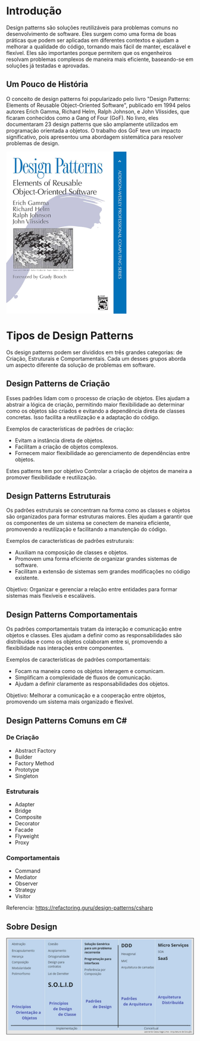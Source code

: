 # Introdução

Design patterns são soluções reutilizáveis para problemas comuns no desenvolvimento de software. Eles surgem como uma forma de boas práticas que podem ser aplicadas em diferentes contextos e ajudam a melhorar a qualidade do código, tornando mais fácil de manter, escalável e flexível. Eles são importantes porque permitem que os engenheiros resolvam problemas complexos de maneira mais eficiente, baseando-se em soluções já testadas e aprovadas.

## Um Pouco de História

O conceito de design patterns foi popularizado pelo livro "Design Patterns: Elements of Reusable Object-Oriented Software", publicado em 1994 pelos autores Erich Gamma, Richard Helm, Ralph Johnson, e John Vlissides, que ficaram conhecidos como a Gang of Four (GoF). No livro, eles documentaram 23 design patterns que são amplamente utilizados em programação orientada a objetos. O trabalho dos GoF teve um impacto significativo, pois apresentou uma abordagem sistemática para resolver problemas de design.

![Livro design pattern citado acima](./../../assets/design-pattern-book.png)


# Tipos de Design Patterns

Os design patterns podem ser divididos em três grandes categorias: de Criação, Estruturais e Comportamentais. Cada um desses grupos aborda um aspecto diferente da solução de problemas em software.

## Design Patterns de Criação

Esses padrões lidam com o processo de criação de objetos. Eles ajudam a abstrair a lógica de criação, permitindo maior flexibilidade ao determinar como os objetos são criados e evitando a dependência direta de classes concretas. Isso facilita a reutilização e a adaptação do código.

Exemplos de características de padrões de criação:

- Evitam a instância direta de objetos.
- Facilitam a criação de objetos complexos.
- Fornecem maior flexibilidade ao gerenciamento de dependências entre objetos.

Estes patterns tem por objetivo Controlar a criação de objetos de maneira a promover flexibilidade e reutilização.

## Design Patterns Estruturais

Os padrões estruturais se concentram na forma como as classes e objetos são organizados para formar estruturas maiores. Eles ajudam a garantir que os componentes de um sistema se conectem de maneira eficiente, promovendo a reutilização e facilitando a manutenção do código.

Exemplos de características de padrões estruturais:

- Auxiliam na composição de classes e objetos.
- Promovem uma forma eficiente de organizar grandes sistemas de software.
- Facilitam a extensão de sistemas sem grandes modificações no código existente.

Objetivo: Organizar e gerenciar a relação entre entidades para formar sistemas mais flexíveis e escaláveis.

## Design Patterns Comportamentais

Os padrões comportamentais tratam da interação e comunicação entre objetos e classes. Eles ajudam a definir como as responsabilidades são distribuídas e como os objetos colaboram entre si, promovendo a flexibilidade nas interações entre componentes.

Exemplos de características de padrões comportamentais:

- Focam na maneira como os objetos interagem e comunicam.
- Simplificam a complexidade de fluxos de comunicação.
- Ajudam a definir claramente as responsabilidades dos objetos.

Objetivo: Melhorar a comunicação e a cooperação entre objetos, promovendo um sistema mais organizado e flexível.

## Design Patterns Comuns em C#

### De Criação

- Abstract Factory
- Builder
- Factory Method
- Prototype
- Singleton

### Estruturais

- Adapter
- Bridge
- Composite
- Decorator
- Facade
- Flyweight
- Proxy

### Comportamentais

- Command
- Mediator
- Observer
- Strategy
- Visitor


Referencia:
https://refactoring.guru/design-patterns/csharp

## Sobre Design

![Estilos - formas de design](./../../assets/design.png)